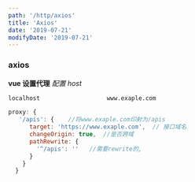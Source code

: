 ```yaml
---
path: '/http/axios'
title: 'Axios'
date: '2019-07-21'
modifyDate: '2019-07-21'
---
```


### axios

**vue 设置代理**
_配置 host_

```bash
localhost                   www.exaple.com
```

```js
proxy: {
   '/apis': {    //将www.exaple.com印射为/apis
      target: 'https://www.exaple.com',  // 接口域名
      changeOrigin: true,  //是否跨域
      pathRewrite: {
        '^/apis': ''   //需要rewrite的,
      }
    }
  }
```

